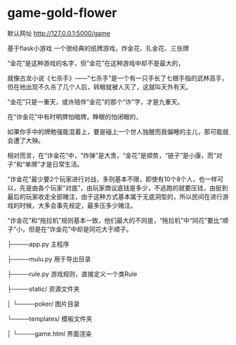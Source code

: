 # game-gold-flower
默认网址 http://127.0.0.1:5000/game


基于flask小游戏
一个很经典的纸牌游戏，炸金花、扎金花、三张牌

“金花”是这种游戏的名字，但“金花”在这种游戏中却不是最大的，

就像古龙小说《七杀手》——“七杀手”是一个有一只手长了七根手指的武林高手，但在他出现不久杀了几个人后，转眼就被人灭了，这就叫天外有天。

“金花”只是一重天，或许陪伴“金花”的那个“诈”字，才是九重天。

在“诈金花”中有时明牌怕暗牌，睁眼的怕闭眼的，

如果你手中的牌勉强能混着上，要是碰上一个世人独醒而我偏睡的主儿，那可能就会遭了大殃。

相对而言，在“诈金花”中，“炸弹”是大贵，“金花”是顺势，“链子”是小康，而“对子”和“单牌”才是日常生活。

“诈金花”最少要2个玩家进行对战，多则基本不限，即使有10个8个人，也一样可以，先是由各个玩家“对底”，由玩家商议底钱是多少，不逃跑的就要压钱，由挺到最后的玩家收走全部赌注，由于这种方式基本属于无底洞型的，所以民间在进行游戏的时候，大多会事先规定，最多压多少赌注。

“诈金花”和“拖拉机”规则基本一致，他们最大的不同是，“拖拉机”中“同花”要比“顺子”小，但是在“诈金花”中却是同花大于顺子。

├────app.py      主程序

├────mulu.py     用于导出目录

├────rule.py       游戏规则，直接定义一个类Rule

├────static/        资源文件夹

│    └────poker/  图片目录

└────templates/    模板文件夹

│    └────game.html  界面渲染

